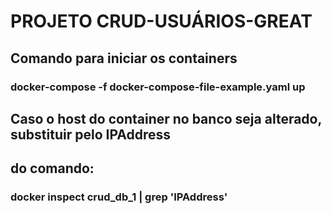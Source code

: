 # PROJETO CRUD-USUÁRIOS-GREAT

## Comando para iniciar os containers 
### docker-compose -f docker-compose-file-example.yaml up

## Caso o host do container no banco seja alterado, substituir pelo IPAddress
## do comando:
### docker inspect crud_db_1 | grep 'IPAddress'